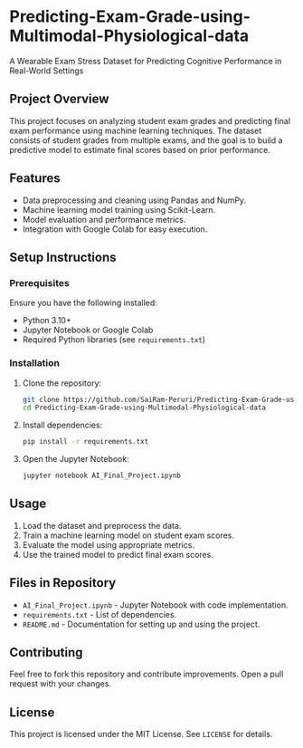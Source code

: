 # Predicting-Exam-Grade-using-Multimodal-Physiological-data
A Wearable Exam Stress Dataset for Predicting Cognitive Performance in Real-World Settings

## Project Overview
This project focuses on analyzing student exam grades and predicting final exam performance using machine learning techniques. The dataset consists of student grades from multiple exams, and the goal is to build a predictive model to estimate final scores based on prior performance.

## Features
- Data preprocessing and cleaning using Pandas and NumPy.
- Machine learning model training using Scikit-Learn.
- Model evaluation and performance metrics.
- Integration with Google Colab for easy execution.

## Setup Instructions
### Prerequisites
Ensure you have the following installed:
- Python 3.10+
- Jupyter Notebook or Google Colab
- Required Python libraries (see `requirements.txt`)

### Installation
1. Clone the repository:
   ```sh
   git clone https://github.com/SaiRam-Peruri/Predicting-Exam-Grade-using-Multimodal-Physiological-data.git
   cd Predicting-Exam-Grade-using-Multimodal-Physiological-data
   ```
2. Install dependencies:
   ```sh
   pip install -r requirements.txt
   ```
3. Open the Jupyter Notebook:
   ```sh
   jupyter notebook AI_Final_Project.ipynb
   ```

## Usage
1. Load the dataset and preprocess the data.
2. Train a machine learning model on student exam scores.
3. Evaluate the model using appropriate metrics.
4. Use the trained model to predict final exam scores.

## Files in Repository
- `AI_Final_Project.ipynb` - Jupyter Notebook with code implementation.
- `requirements.txt` - List of dependencies.
- `README.md` - Documentation for setting up and using the project.

## Contributing
Feel free to fork this repository and contribute improvements. Open a pull request with your changes.

## License
This project is licensed under the MIT License. See `LICENSE` for details.

